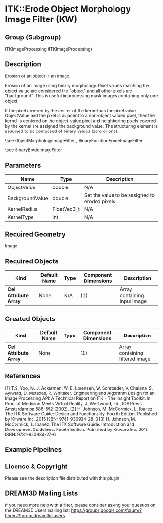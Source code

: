 # ITK::Erode Object Morphology Image Filter (KW) 


## Group (Subgroup) ##

ITKImageProcessing (ITKImageProcessing)

## Description ##

Erosion of an object in an image.

Erosion of an image using binary morphology. Pixel values matching the object value are considered the "object" and all other pixels are "background". This is useful in processing mask images containing only one object.

If the pixel covered by the center of the kernel has the pixel value ObjectValue and the pixel is adjacent to a non-object valued pixel, then the kernel is centered on the object-value pixel and neighboring pixels covered by the kernel are assigned the background value. The structuring element is assumed to be composed of binary values (zero or one).

\see ObjectMorphologyImageFilter , BinaryFunctionErodeImageFilter

\see BinaryErodeImageFilter

## Parameters ##

| Name | Type | Description |
|------|------|-------------|
| ObjectValue | double| N/A |
| BackgroundValue | double| Set the value to be assigned to eroded pixels |
| KernelRadius | FloatVec3_t| N/A |
| KernelType | int| N/A |


## Required Geometry ##

Image

## Required Objects ##

| Kind | Default Name | Type | Component Dimensions | Description |
|------|--------------|------|----------------------|-------------|
| **Cell Attribute Array** | None | N/A | (1)  | Array containing input image

## Created Objects ##

| Kind | Default Name | Type | Component Dimensions | Description |
|------|--------------|------|----------------------|-------------|
| **Cell Attribute Array** | None |  | (1)  | Array containing filtered image

## References ##

[1] T.S. Yoo, M. J. Ackerman, W. E. Lorensen, W. Schroeder, V. Chalana, S. Aylward, D. Metaxas, R. Whitaker. Engineering and Algorithm Design for an Image Processing API: A Technical Report on ITK - The Insight Toolkit. In Proc. of Medicine Meets Virtual Reality, J. Westwood, ed., IOS Press Amsterdam pp 586-592 (2002). 
[2] H. Johnson, M. McCormick, L. Ibanez. The ITK Software Guide: Design and Functionality. Fourth Edition. Published by Kitware Inc. 2015 ISBN: 9781-930934-28-3
[3] H. Johnson, M. McCormick, L. Ibanez. The ITK Software Guide: Introduction and Development Guidelines. Fourth Edition. Published by Kitware Inc. 2015 ISBN: 9781-930934-27-6

## Example Pipelines ##



## License & Copyright ##

Please see the description file distributed with this plugin.

## DREAM3D Mailing Lists ##

If you need more help with a filter, please consider asking your question on the DREAM3D Users mailing list:
https://groups.google.com/forum/?hl=en#!forum/dream3d-users
